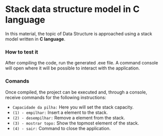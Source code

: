 # Stack data structure model in C language

In this material, the topic of Data Structure is approached using a stack model written in **C language**.

### **How to test it**
After compiling the code, run the generated .exe file.
A command console will open where it will be possible to interact with the application.
### **Comands**
Once compiled, the project can be executed and, through a console, receive commands for the following instructions:

- `Capacidade da pilha:` Here you will set the stack capacity.
- `(1) - empilhar:` Insert a element to the stack.
- `(2) - desempilhar:` Remove a element from the stack.
- `(3) - mostrar topo:` Show the topmost element of the stack.
- `(4) - sair:` Command to close the application.


